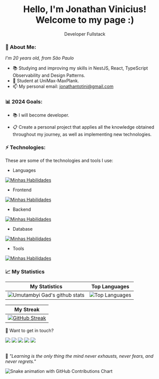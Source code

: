 <h1 align='center'>
  Hello, I'm Jonathan Vinicius!
  <br/>
  Welcome to my page :)
</h1>
<p align='center'>
  Developer Fullstack
</p>

### 🌻 About Me:

<p>
  <em>
    I'm 20 years old, from São Paulo 
  </em>
</p>

- 📚 Studying and improving my skills in NestJS, React, TypeScript Observability and Design Patterns.
- 🚀 Student at UniMax-MaxPlank.
- 📫 My personal email: jonathantotini@gmail.com

### 📊 2024 Goals:

- 📚 I will become developer.

- 📋 Create a personal project that applies all the knowledge obtained throughout my journey, as well as implementing new technologies.


### ⚡ Technologies:

These are some of the technologies and tools I use:

- Languages

[![Minhas Habilidades](https://skillicons.dev/icons?i=js,ts,nodejs,py)](https://skillicons.dev)

- Frontend

[![Minhas Habilidades](https://skillicons.dev/icons?i=html,css,jquery,react,next,redux,sass,styledcomponents,tailwind,jest,bootstrap)](https://skillicons.dev)

- Backend

[![Minhas Habilidades](https://skillicons.dev/icons?i=express,nest,docker,prisma,jest,firebase)](https://skillicons.dev)

- Database

[![Minhas Habilidades](https://skillicons.dev/icons?i=mongodb,mysql,postgres)](https://skillicons.dev)

- Tools

[![Minhas Habilidades](https://skillicons.dev/icons?i=aws,azure,git,github,githubactions,gitlab,vitest,grafana,elasticsearch,figma,postman)](https://skillicons.dev)

### 📈 My Statistics

| My Statistics                                                                                                                                                            | Top Languages                                                                                                                                                                    |
| ------------------------------------------------------------------------------------------------------------------------------------------------------------------------ | ---------------------------------------------------------------------------------------------------------------------------------------------------------------------------------- |
| ![Umutambyi Gad's github stats](https://github-readme-stats.vercel.app/api?username=Jonathanfullstack&show_icons=true&hide_border=true&count_private=true&theme=jolly) | ![Top Languages](https://github-readme-stats.vercel.app/api/top-langs/?username=Jonathanfullstack&langs_count=10&count_private=true&hide_border=true&theme=jolly&layout=compact) |


| My Streak                                                                                                                                                             |
| ----------------------------------------------------------------------------------------------------------------------------------------------------------------------- |
| [![GitHub Streak](https://streak-stats.demolab.com/?user=Jonathanfullstack&theme=jolly)](https://git.io/streak-stats) |

💬 Want to get in touch?

<div>
  <a href = "https://open.spotify.com/user/21n5kjzxtxsswwv2o3v47ktsa"><img src="https://img.shields.io/badge/Spotify-1ED760?style=for-the-badge&logo=spotify&logoColor=white" target="_blank"></a>
  <a href="https://www.linkedin.com/in/jonathan-balieiro" target="_blank"><img src="https://img.shields.io/badge/-LinkedIn-%230077B5?style=for-the-badge&logo=linkedin&logoColor=white" target="_blank"></a>
  <a href="[https://www.linkedin.com/in/jonathan-balieiro](https://www.instagram.com/jonathan_desenvolvedor/)" target="_blank"><img src="![Instagram](https://img.shields.io/badge/Instagram-%23E4405F.svg?style=for-the-badge&logo=Instagram&logoColor=white)" target="_blank"></a>
  <a href="https://api.whatsapp.com/send/?phone=%2B5519992000434&text&app_absent=0" target="_blank"><img src="https://img.shields.io/badge/WhatsApp-25D366?style=for-the-badge&logo=whatsapp&logoColor=white" target="_blank"></a>
  <a href = "mailto:jonathantotini@gmail.com"><img src="https://img.shields.io/badge/-Gmail-%23333?style=for-the-badge&logo=gmail&logoColor=white" target="_blank"></a>
</div>
<br>
<p>🧠 <span style="font-style:italic">"Learning is the only thing the mind never exhausts, never fears, and never regrets."</span></p>


![Snake animation with GitHub Contributions Chart](https://github.com/Jonathanfullstack/Jonathanfullstack/blob/snake-output/github-contribution-grid-snake.svg)
